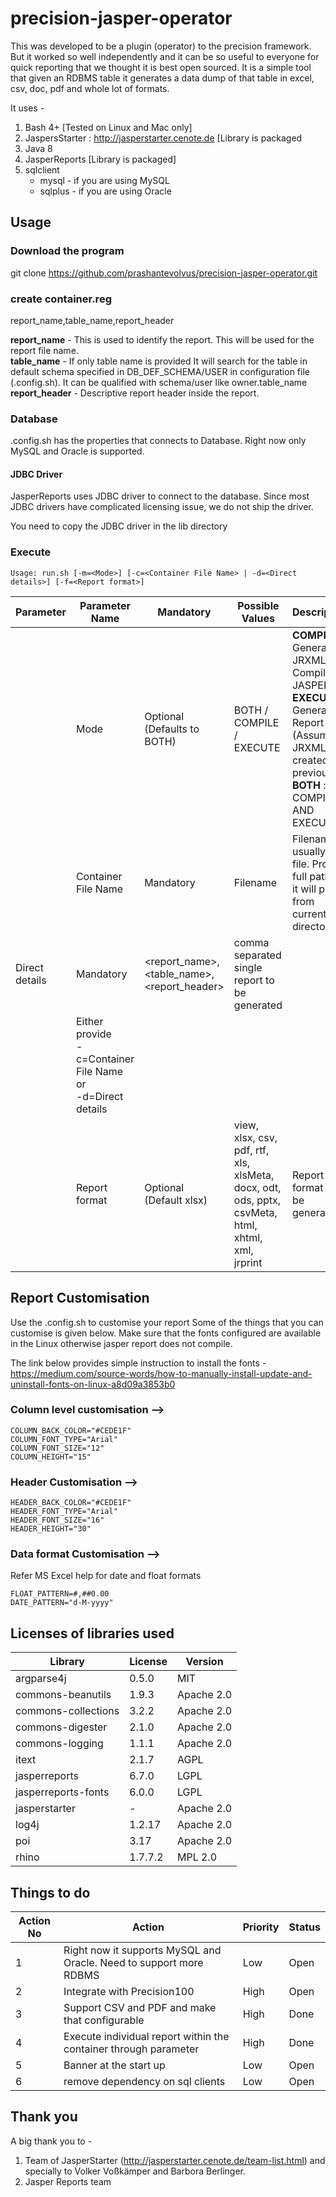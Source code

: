 # precision-jasper-operator
This was developed to be a plugin (operator) to the precision framework. But it worked so well independently and it can be so useful to everyone for quick reporting that we thought it is best open sourced.
It is a simple tool that given an RDBMS table it generates a data dump of that table in excel, csv, doc, pdf and whole lot of formats.


It uses -
1) Bash 4+ [Tested on Linux and Mac only]
2) JaspersStarter : http://jasperstarter.cenote.de [Library is packaged
3) Java 8
4) JasperReports [Library is packaged]
5) sqlclient
   * mysql - if you are using MySQL
   * sqlplus - if you are using Oracle

## Usage
### Download the program
git clone https://github.com/prashantevolvus/precision-jasper-operator.git
### create container.reg
report_name,table_name,report_header

**report_name** - This is used to identify the report. This will be used for the  report file name.  
**table_name** - If only table name is provided It will search for the table in default schema specified in DB_DEF_SCHEMA/USER in configuration file (.config.sh).
It can be qualified with schema/user like owner.table_name\
**report_header** - Descriptive report header inside the report.

### Database
.config.sh has the properties that connects to Database.
Right now only MySQL and Oracle is supported.
#### JDBC Driver
JasperReports uses JDBC driver to connect to the database. Since most JDBC drivers have complicated licensing issue, we do not ship the driver.

You need to copy the JDBC driver in the lib directory

### Execute
`Usage: run.sh [-m=<Mode>] [-c=<Container File Name> | -d=<Direct details>] [-f=<Report format>] `  

|Parameter|Parameter Name|Mandatory|Possible Values|Description|
|-----|--------------|---------|---------------|-----------|
||Mode|Optional (Defaults to BOTH)|BOTH / COMPILE / EXECUTE | **COMPILE** : Generates JRXML and Compiles to JASPER <br/> **EXECUTE** : Generates Report (Assumes JRXML was created previously) <br/> **BOTH** : COMPILES AND EXECUTES|
||Container File Name|Mandatory|Filename|Filename usually .reg file. Provide full path or it will pick from current directory|
|Direct details|Mandatory|<report_name>,<table_name>,<report_header>|comma separated single report to be generated|
||Either provide <br/> -c=Container File Name <br/> or <br/> -d=Direct details|
||Report format|Optional (Default xlsx)|view, xlsx, csv, pdf, rtf, xls, xlsMeta,  docx, odt, ods, pptx, csvMeta, html, xhtml, xml, jrprint|Report format to be generated|




## Report Customisation
Use the .config.sh to customise your report
Some of the things that you can customise is given below.
Make sure that the fonts configured are available in the Linux otherwise jasper report does not compile.

The link below provides simple instruction to install the fonts -
https://medium.com/source-words/how-to-manually-install-update-and-uninstall-fonts-on-linux-a8d09a3853b0


### Column level customisation -->
```
COLUMN_BACK_COLOR="#CEDE1F"
COLUMN_FONT_TYPE="Arial"
COLUMN_FONT_SIZE="12"
COLUMN_HEIGHT="15"
```
### Header Customisation -->
```
HEADER_BACK_COLOR="#CEDE1F"
HEADER_FONT_TYPE="Arial"
HEADER_FONT_SIZE="16"
HEADER_HEIGHT="30"
```
### Data format Customisation -->
Refer MS Excel help for date and float formats
```
FLOAT_PATTERN=#,##0.00
DATE_PATTERN="d-M-yyyy"
```
## Licenses of libraries used
|Library|License|Version|
|-------|-------|-------|
|argparse4j|0.5.0|MIT|
|commons-beanutils|1.9.3|Apache 2.0|
|commons-collections|3.2.2|Apache 2.0|
|commons-digester|2.1.0|Apache 2.0|
|commons-logging|1.1.1|Apache 2.0|
|itext|2.1.7|AGPL|
|jasperreports|6.7.0|LGPL|
|jasperreports-fonts|6.0.0|LGPL|
|jasperstarter|-|Apache 2.0|
|log4j|1.2.17|Apache 2.0|
|poi|3.17|Apache 2.0|
|rhino|1.7.7.2|MPL 2.0|

## Things to do
|Action No|Action|Priority|Status|
|---------|------|--------|------|
|1| Right now it supports MySQL and Oracle. Need to support more RDBMS|Low|Open|
|2| Integrate with Precision100|High|Open|
|3| Support CSV and PDF and make that configurable|High|Done|
|4| Execute individual report within the container through parameter|High|Done|
|5| Banner at the start up|Low|Open|
|6| remove dependency on sql clients|Low|Open|

## Thank you
A big thank you to -
1) Team of JasperStarter (http://jasperstarter.cenote.de/team-list.html) and specially to Volker Voßkämper and Barbora Berlinger.
2) Jasper Reports team
